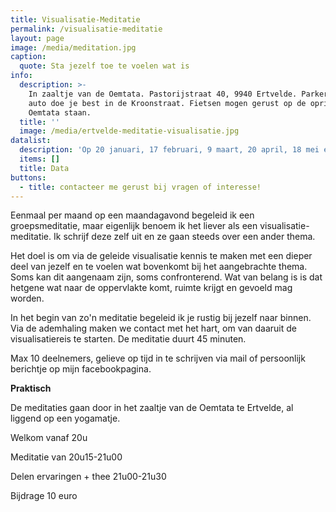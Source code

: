 ```yaml
---
title: Visualisatie-Meditatie
permalink: /visualisatie-meditatie
layout: page
image: /media/meditation.jpg
caption:
  quote: Sta jezelf toe te voelen wat is
info:
  description: >-
    In zaaltje van de Oemtata. Pastorijstraat 40, 9940 Ertvelde. Parkeren met de
    auto doe je best in de Kroonstraat. Fietsen mogen gerust op de oprit van de
    Oemtata staan. 
  title: ''
  image: /media/ertvelde-meditatie-visualisatie.jpg
datalist:
  description: 'Op 20 januari, 17 februari, 9 maart, 20 april, 18 mei en 15 juni'
  items: []
  title: Data
buttons:
  - title: contacteer me gerust bij vragen of interesse!
---
```

Eenmaal per maand op een maandagavond begeleid ik een groepsmeditatie, maar eigenlijk benoem ik het liever als een visualisatie-meditatie. Ik schrijf deze zelf uit en ze gaan steeds over een ander thema.

Het doel is om via de geleide visualisatie kennis te maken met een dieper deel van jezelf en te voelen wat bovenkomt bij het aangebrachte thema. Soms kan dit aangenaam zijn, soms confronterend. Wat van belang is is dat hetgene wat naar de oppervlakte komt, ruimte krijgt en gevoeld mag worden.

In het begin van zo'n meditatie begeleid ik je rustig bij jezelf naar binnen. Via de ademhaling maken we contact met het hart, om van daaruit de visualisatiereis te starten. De meditatie duurt 45 minuten.

Max 10 deelnemers, gelieve op tijd in te schrijven via mail of persoonlijk berichtje op mijn facebookpagina.

**Praktisch**

De meditaties gaan door in het zaaltje van de Oemtata te Ertvelde, al liggend op een yogamatje.



Welkom vanaf 20u

Meditatie van 20u15-21u00

Delen ervaringen + thee 21u00-21u30

Bijdrage 10 euro
